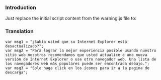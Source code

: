### Introduction ###

Just replace the initial script content from the warning.js file to:


### Translation ###

```
var msg1 = "¿Sabía usted que su Internet Explorer está desactualizado?";
var msg2 = "Para lograr la mejor experiencia posible usando nuestro sitio web nosotros recomendamos que usted actualice a una nueva versión de Internet Explorer o use otro navegador web. Una lista de los navegadores web más populares puede ser encontrada debajo.";
var msg3 = "Solo haga click en los íconos para ir a la pagina de descarga";
```